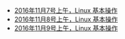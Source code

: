 - [2016年11月7号上午，Linux 基本操作](./20161107.md)
- [2016年11月8号上午，Linux 基本操作](./20161107.md)
- [2016年11月9号上午，Linux 基本操作](./20161107.md)

